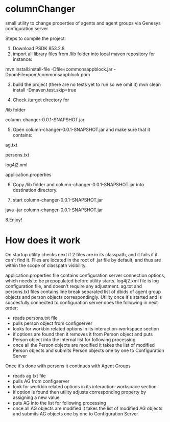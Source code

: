 # columnChanger
small utility to change properties of agents and agent groups via Genesys configuration server

Steps to compile the project:

1. Download PSDK 853.2.8
2. import all library files from /lib folder into local maven repository
for instance:

mvn install:install-file -Dfile=commonsappblock.jar -DpomFile=pom/commonsappblock.pom

3. build the project (there are no tests yet to run so we omit it) 
mvn clean install -Dmaven.test.skip=true

4. Check /target directory for 

/lib folder

column-changer-0.0.1-SNAPSHOT.jar 

5. Open column-changer-0.0.1-SNAPSHOT.jar and make sure that it contains:

ag.txt

persons.txt

log4j2.xml

application.properties

6. Copy /lib folder and column-changer-0.0.1-SNAPSHOT.jar into destination directory.

7. start column-changer-0.0.1-SNAPSHOT.jar

java -jar column-changer-0.0.1-SNAPSHOT.jar 

8.Enjoy!


How does it work
=================

On startup utility checks next if 2 files are in its classpath, and it fails if it can't find it.
Files are located in the root of .jar file by default, and thus are within the scope of classpath visibility.

application.properties file contains configuration server connection options, which needs to be prepopulated before utility starts.
log4j2.xml file is log configuration file, and doesn't require any adjustment.
ag.txt and persons.txt files contains line break separated list of dbids of agent group objects and person objects correspondingly.
Utility once it's started and is succesfully connected to configuration server does the following in next order:
- reads persons.txt file
- pulls person object from configserver
- looks for workbin related options in its interaction-workspace section
- if options are found then it removes it from Person object and puts Person object into the internal list for following processing
- once all the Person objects are modified it takes the list of modified Person objects and submits Person objects one by one to Configuration Server

Once it's done with persons it continues with Agent Groups
- reads ag.txt file
- pulls AG from configserver
- look for workbin related options in its interaction-workspace section
- if option is found then utility adjusts corresponding property by assigning a new value
- puts AG into the list for following processing
- once all AG objects are modified it takes the list of modified AG objects and submits AG objects one by one to Configuration Server 
